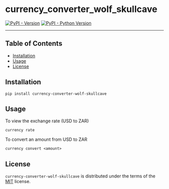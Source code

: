 # currency_converter_wolf_skullcave

[![PyPI - Version](https://img.shields.io/pypi/v/currency-converter-wolf-skullcave.svg)](https://pypi.org/project/currency-converter-wolf-skullcave)
[![PyPI - Python Version](https://img.shields.io/pypi/pyversions/currency-converter-wolf-skullcave.svg)](https://pypi.org/project/currency-converter-wolf-skullcave)

-----

## Table of Contents

- [Installation](#installation)
- [Usage](#usage)
- [License](#license)

## Installation

```console
pip install currency-converter-wolf-skullcave
```

## Usage

To view the exchange rate (USD to ZAR)
```console
currency rate
```

To convert an amount from USD to ZAR
```console
currency convert <amount>
```

## License

`currency-converter-wolf-skullcave` is distributed under the terms of the [MIT](https://spdx.org/licenses/MIT.html) license.

